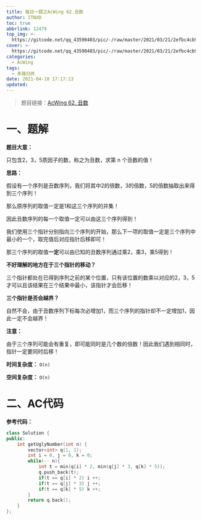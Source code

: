 ```yaml
---
title: 每日一题之AcWing 62.丑数
author: ITNXD
toc: true
abbrlink: 12479
top_img: >-
  https://gitcode.net/qq_43590403/pic/-/raw/master/2021/03/21/2efbc4cb93b487fd05b4faaa113a1b7d.png
cover: >-
  https://gitcode.net/qq_43590403/pic/-/raw/master/2021/03/21/2efbc4cb93b487fd05b4faaa113a1b7d.png
categories:
  - AcWing
tags:
  - 多路归并
date: 2021-04-10 17:17:13
updated:
---
```








> 题目链接：[AcWing 62. 丑数 ](https://www.acwing.com/problem/content/58/)





# 一、题解



**题目大意：**



只包含2，3，5质因子的数，称之为丑数，求第 n 个丑数的值！



**思路：**



假设有一个序列是丑数序列，我们将其中2的倍数，3的倍数，5的倍数抽取出来得到三个序列！

那么原序列的取值一定是1和这三个序列的并集！



因此丑数序列的每一个取值一定可以由这三个序列得到！



我们使用三个指针分别指向三个序列的开始，那么下一项的取值一定是三个序列中最小的一个，取完值后对应指针后移即可！



那三个序列的取值**一定**可以由已知的丑数序列通过乘2，乘3，乘5得到！



**不好理解的地方在于三个指针的移动？**

三个指针都处在已得到序列之前的某个位置，只有该位置的数乘以对应的2，3，5才可以且该结果在三个结果中最小，该指针才会后移！



**三个指针是否会越界？**

自然不会，由于丑数序列下标每次必增加1，而三个序列的指针却不一定增加1，因此一定不会越界！



**注意：**

由于三个序列可能会有重复，即可能同时是几个数的倍数！因此我们遇到相同时，指针一定要同时后移！





**时间复杂度：** `O(n)`

**空间复杂度：** `O(n)`







# 二、AC代码



**参考代码：**



```c++
class Solution {
public:
    int getUglyNumber(int n) {
        vector<int> q(1, 1);
        int i = 0, j = 0, k = 0;
        while(-- n){
            int t = min(q[i] * 2, min(q[j] * 3, q[k] * 5));
            q.push_back(t);
            if(t == q[i] * 2) i ++;
            if(t == q[j] * 3) j ++;
            if(t == q[k] * 5) k ++;
        }
        return q.back();
    }
};
```

